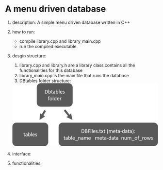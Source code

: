 # A menu driven database

1. description: A simple menu driven database written in C++

2. how to run:
    - compile library.cpp and library_main.cpp
    - run the compiled executable

3. desgin structure:
    1. library.cpp and library.h are a library class contains all the functionalities for this database
    2. library_main.cpp is the main file that runs the database
    3. DBtables folder structure:
    <img src="https://github.com/Shutong-Song/menu_driven-database/blob/media/menu_driven-database.png?raw=true" width="500">
  

4. interface:

5. functionalities:
